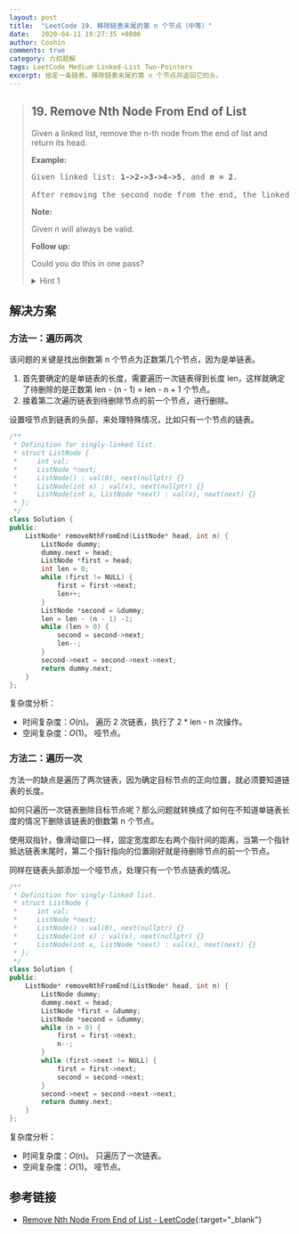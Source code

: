 ```yaml
---
layout: post
title:  "LeetCode 19. 移除链表末尾的第 n 个节点（中等）"
date:   2020-04-11 19:27:35 +0800
author: Coshin
comments: true
category: 力扣题解
tags: LeetCode Medium Linked-List Two-Pointers
excerpt: 给定一条链表，移除链表末尾的第 n 个节点并返回它的头。
---
```

> ## 19. Remove Nth Node From End of List
> 
> Given a linked list, remove the n-th node from the end of list and return its
> head.
> 
> **Example:**
> 
> <pre>
> Given linked list: <strong>1->2->3->4->5</strong>, and <strong><em>n</em> = 2</strong>.
> 
> After removing the second node from the end, the linked list becomes <strong>1->2->3->5</strong>.
> </pre>
> 
> **Note:**
> 
> Given n will always be valid.
> 
> **Follow up:**
> 
> Could you do this in one pass?
> 
> <details>
> <summary>Hint 1</summary>
> Maintain two pointers and update one with a delay of n steps.
> </details>

## 解决方案

### 方法一：遍历两次

该问题的关键是找出倒数第 n 个节点为正数第几个节点，因为是单链表。
1. 首先要确定的是单链表的长度，需要遍历一次链表得到长度 len，这样就确定了待删除的是正数第 len - (n - 1) = len - n + 1 个节点。
2. 接着第二次遍历链表到待删除节点的前一个节点，进行删除。

设置哑节点到链表的头部，来处理特殊情况，比如只有一个节点的链表。

```cpp
/**
 * Definition for singly-linked list.
 * struct ListNode {
 *     int val;
 *     ListNode *next;
 *     ListNode() : val(0), next(nullptr) {}
 *     ListNode(int x) : val(x), next(nullptr) {}
 *     ListNode(int x, ListNode *next) : val(x), next(next) {}
 * };
 */
class Solution {
public:
    ListNode* removeNthFromEnd(ListNode* head, int n) {
        ListNode dummy;
        dummy.next = head;
        ListNode *first = head;
        int len = 0;
        while (first != NULL) {
            first = first->next;
            len++;
        }
        ListNode *second = &dummy;
        len = len - (n - 1) -1;
        while (len > 0) {
            second = second->next;
            len--;
        }
        second->next = second->next->next;
        return dummy.next;
    }
};
```

复杂度分析：
* 时间复杂度：*O*(n)。
  遍历 2 次链表，执行了 2 * len - n 次操作。
* 空间复杂度：*O*(1)。
  哑节点。

### 方法二：遍历一次

方法一的缺点是遍历了两次链表，因为确定目标节点的正向位置，就必须要知道链表的长度。

如何只遍历一次链表删除目标节点呢？那么问题就转换成了如何在不知道单链表长度的情况下删除该链表的倒数第 n 个节点。

使用双指针，像滑动窗口一样，固定宽度即左右两个指针间的距离，当第一个指针抵达链表末尾时，第二个指针指向的位置刚好就是待删除节点的前一个节点。

同样在链表头部添加一个哑节点，处理只有一个节点链表的情况。

```cpp
/**
 * Definition for singly-linked list.
 * struct ListNode {
 *     int val;
 *     ListNode *next;
 *     ListNode() : val(0), next(nullptr) {}
 *     ListNode(int x) : val(x), next(nullptr) {}
 *     ListNode(int x, ListNode *next) : val(x), next(next) {}
 * };
 */
class Solution {
public:
    ListNode* removeNthFromEnd(ListNode* head, int n) {
        ListNode dummy;
        dummy.next = head;
        ListNode *first = &dummy;
        ListNode *second = &dummy;
        while (n > 0) {
            first = first->next;
            n--;
        }
        while (first->next != NULL) {
            first = first->next;
            second = second->next;
        }
        second->next = second->next->next;
        return dummy.next;
    }
};
```

复杂度分析：
* 时间复杂度：*O*(n)。
  只遍历了一次链表。
* 空间复杂度：*O*(1)。
  哑节点。

## 参考链接

* [Remove Nth Node From End of List - LeetCode](https://leetcode.com/problems/remove-nth-node-from-end-of-list/){:target="_blank"}
